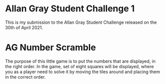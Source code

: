 # Allan Gray Student Challenge 1

This is my submission to the Allan Gray Student Challenge released on the 30th of April 2021.

# AG Number Scramble
The purpose of this little game is to put the numbers that are displayed, in the right order. In the game, set of eight squares will be displayed, where you as a player need to solve it by moving the tiles around and placing them in the correct order. 
